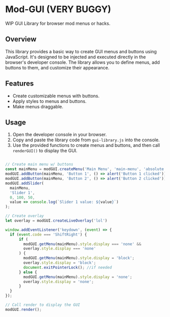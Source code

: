 # Mod-GUI (VERY BUGGY)
WIP GUI Library for browser mod menus or hacks.

## Overview

This library provides a basic way to create GUI menus and buttons using JavaScript. It's designed to be injected and executed directly in the browser's developer console. The library allows you to define menus, add buttons to them, and customize their appearance.

## Features

- Create customizable menus with buttons.
- Apply styles to menus and buttons.
- Make menus draggable.

## Usage

1. Open the developer console in your browser.
2. Copy and paste the library code from `gui-library.js` into the console.
3. Use the provided functions to create menus and buttons, and then call `renderGUI()` to display the GUI.

```javascript

// Create main menu w/ buttons
const mainMenu = modGUI.createMenu('Main Menu', 'main-menu', 'absolute', '20px', '20px');
modGUI.addButton(mainMenu, 'Button 1', () => alert('Button 1 clicked'));
modGUI.addButton(mainMenu, 'Button 2', () => alert('Button 2 clicked'));
modGUI.addSlider(
  mainMenu,
  'Slider 1',
  0, 100, 50,
  value => console.log(`Slider 1 value: ${value}`)
);

// Create overlay
let overlay = modGUI.createLiveOverlay('lol')

window.addEventListener('keydown', (event) => {
  if (event.code === 'ShiftRight') {
      if (
        modGUI.getMenu(mainMenu).style.display === 'none' &&
        overlay.style.display === 'none'
      ) {
        modGUI.getMenu(mainMenu).style.display = 'block';
        overlay.style.display = 'block';
        document.exitPointerLock(); //if needed
      } else {
        modGUI.getMenu(mainMenu).style.display = 'none';
        overlay.style.display = 'none';
      }
  }
});

// Call render to display the GUI
modGUI.render();

```
